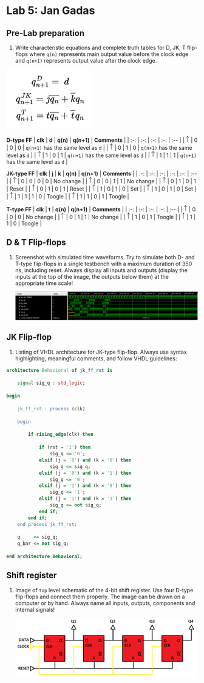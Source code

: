 


# Lab 5: Jan Gadas

## Pre-Lab preparation

1. Write characteristic equations and complete truth tables for D, JK, T flip-flops where `q(n)` represents main output value before the clock edge and `q(n+1)` represents output value after the clock edge.   

![Characteristic equations](Equations.png)

   **D-type FF**
   | **clk** | **d** | **q(n)** | **q(n+1)** | **Comments** |
   | :-: | :-: | :-: | :-: | :-- |
   | ![rising](eq_uparrow.png) | 0 | 0 | 0 | `q(n+1)` has the same level as `d` |
   | ![rising](eq_uparrow.png) | 0 | 1 | 0 | `q(n+1)` has the same level as `d` |
   | ![rising](eq_uparrow.png) | 1 | 0 | 1 | `q(n+1)` has the same level as `d` |
   | ![rising](eq_uparrow.png) | 1 | 1 | 1 | `q(n+1)` has the same level as `d` |

   **JK-type FF**
   | **clk** | **j** | **k** | **q(n)** | **q(n+1)** | **Comments** |
   | :-: | :-: | :-: | :-: | :-: | :-- |
   | ![rising](eq_uparrow.png) | 0 | 0 | 0 | 0 | No change |
   | ![rising](eq_uparrow.png) | 0 | 0 | 1 | 1 | No change |
   | ![rising](eq_uparrow.png) | 0 | 1 | 0 | 1 | Reset |
   | ![rising](eq_uparrow.png) | 0 | 1 | 0 | 1 | Reset |
   | ![rising](eq_uparrow.png) | 1 | 0 | 1 | 0 | Set |
   | ![rising](eq_uparrow.png) | 1 | 0 | 1 | 0 | Set |
   | ![rising](eq_uparrow.png) | 1 | 1 | 1 | 0 | Toogle |
   | ![rising](eq_uparrow.png) | 1 | 1 | 0 | 1 | Toogle |

   **T-type FF**
   | **clk** | **t** | **q(n)** | **q(n+1)** | **Comments** |
   | :-: | :-: | :-: | :-: | :-- |
   | ![rising](eq_uparrow.png) | 0 | 0 | 0 | No change |
   | ![rising](eq_uparrow.png) | 0 | 1 | 1 | No change |
   | ![rising](eq_uparrow.png) | 1 | 0 | 1 | Toogle |
   | ![rising](eq_uparrow.png) | 1 | 1 | 0 | Toogle |


## D & T Flip-flops

1. Screenshot with simulated time waveforms. Try to simulate both D- and T-type flip-flops in a single testbench with a maximum duration of 350 ns, including reset. Always display all inputs and outputs (display the inputs at the top of the image, the outputs below them) at the appropriate time scale!

   ![your figure](D_and_T.png)

## JK Flip-flop

1. Listing of VHDL architecture for JK-type flip-flop. Always use syntax highlighting, meaningful comments, and follow VHDL guidelines:

```vhdl
architecture Behavioral of jk_ff_rst is

    signal sig_q : std_logic;

begin

    jk_ff_rst : process (clk)
    
    begin
    
        if rising_edge(clk) then
        
            if (rst = '1') then 
                sig_q <= '0';
            elsif (j = '0') and (k = '0') then
                sig_q <= sig_q;
            elsif (j = '0') and (k = '1') then
                sig_q <= '0';
            elsif (j = '1') and (k = '0') then
                sig_q <= '1';
            elsif (j = '1') and (k = '1') then
                sig_q <= not sig_q;
            end if;
        end if;
    end process jk_ff_rst;

    q     <= sig_q;
    q_bar <= not sig_q;
    
end architecture Behavioral;

```

## Shift register

1. Image of `top` level schematic of the 4-bit shift register. Use four D-type flip-flops and connect them properly. The image can be drawn on a computer or by hand. Always name all inputs, outputs, components and internal signals!

   ![your figure](4BIT_Shift_register.png)


